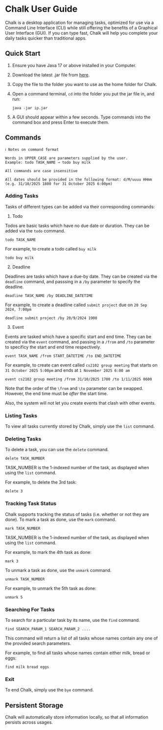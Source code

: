 # Chalk User Guide

Chalk is a desktop application for managing tasks, optimized for use via a Command Line Interface (CLI) while still offering the benefits of a Graphical User Interface (GUI). If you can type fast, Chalk will help you complete your daily tasks quicker than traditional apps.

## Quick Start

1. Ensure you have Java 17 or above installed in your Computer.

2. Download the latest .jar file from [here](https://github.com/Nsohko/ip/releases).

3. Copy the file to the folder you want to use as the home folder for Chalk.

4. Open a command terminal, `cd` into the folder you put the jar file in, and run:  
   ```
   java -jar ip.jar
   ```

5. A GUI should appear within a few seconds. Type commands into the command box and press Enter to execute them.

## Commands

```
ℹ️ Notes on command format

Words in UPPER_CASE are parameters supplied by the user.
Example: todo TASK_NAME → todo buy milk

All commands are case insensitive

All dates should be provided in the following format: d/M/uuuu HHmm (e.g. 31/10/2025 1800 for 31 October 2025 6:00pm)
```

### Adding Tasks

Tasks of different types can be added via their corresponding commands:

1. Todo

Todos are basic tasks which have no due date or duration. They can be added via the ```todo``` command.
```
todo TASK_NAME
```
For example, to create a todo called ```buy milk```
```
todo buy milk
```

2. Deadline

Deadlines are tasks which have a due-by date. They can be created via the ```deadline``` command, and passsing in a ```/by``` parameter to specify the deadline.
```
deadline TASK_NAME /by DEADLINE_DATETIME
```
For example, to create a deadline called ```submit project``` due on ```20 Sep 2024, 7:00pm```
```
deadline submit project /by 20/9/2024 1900 
```

3. Event 

Events are tasked which have a specific start and end time. They can be created via the ```event``` command, and passing in a ```/from``` and ```/to``` parameter to specificy the start and end time respectively.
```
event TASK_NAME /from START_DATETIME /to END_DATETIME 
```
For example, to create can event called ```cs2102 group meeting``` that starts on ```31 October 2025 5:00pm``` and ends at ```1 November 2025 6:00 am```
```
event cs2102 group meeting /from 31/10/2025 1700 /to 1/11/2025 0600
```

Note that the order of the ```\from``` and ```\to``` parameter can be swapped. However, the end time must be *after* the start time.

Also,  the system will not let you create events that clash with other events.

### Listing Tasks

To view all tasks currently stored by Chalk, simply use the ```list``` command.

### Deleting Tasks

To delete a task, you can use the ```delete``` command.
```
delete TASK_NUMBER
```

TASK_NUMBER is the 1-indexed number of the task, as displayed when using the ```list``` command.

For example, to delete the 3rd task:
```
delete 3
```

### Tracking Task Status

Chalk supports tracking the status of tasks (i.e. whether or not they are done). To mark a task as done, use the ```mark``` command.
```
mark TASK_NUMBER
```
TASK_NUMBER is the 1-indexed number of the task, as displayed when using the ```list``` command.

For example, to mark the 4th task as done:
```
mark 3
```

To unmark a task as done, use the ```unmark``` command.
```
unmark TASK_NUMBER
```
For example, to unmark the 5th task as done:
```
unmark 5
```

### Searching For Tasks

To search for a particular task by its name, use the ```find``` command.
```
find SEARCH_PARAM_1 SEARCH_PARAM_2 ....
```
This command will return a list of all tasks whose names contain any one of the provided search parameters.

For example, to find all tasks whose names contain either milk, bread or eggs:
```
find milk bread eggs
```

### Exit

To end Chalk, simply use the ```bye``` command.

## Persistent Storage

Chalk will automatically store information locally, so that all information persists across usages.
